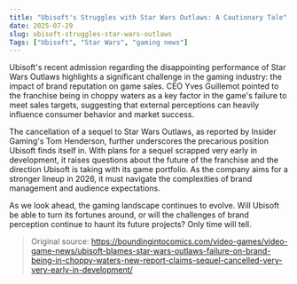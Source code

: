 ```yaml
---
title: "Ubisoft's Struggles with Star Wars Outlaws: A Cautionary Tale"
date: 2025-07-29
slug: ubisoft-struggles-star-wars-outlaws
Tags: ["Ubisoft", "Star Wars", "gaming news"]
---
```


Ubisoft's recent admission regarding the disappointing performance of Star Wars Outlaws highlights a significant challenge in the gaming industry: the impact of brand reputation on game sales. CEO Yves Guillemot pointed to the franchise being in choppy waters as a key factor in the game's failure to meet sales targets, suggesting that external perceptions can heavily influence consumer behavior and market success.

The cancellation of a sequel to Star Wars Outlaws, as reported by Insider Gaming's Tom Henderson, further underscores the precarious position Ubisoft finds itself in. With plans for a sequel scrapped very early in development, it raises questions about the future of the franchise and the direction Ubisoft is taking with its game portfolio. As the company aims for a stronger lineup in 2026, it must navigate the complexities of brand management and audience expectations.

As we look ahead, the gaming landscape continues to evolve. Will Ubisoft be able to turn its fortunes around, or will the challenges of brand perception continue to haunt its future projects? Only time will tell.
> Original source: https://boundingintocomics.com/video-games/video-game-news/ubisoft-blames-star-wars-outlaws-failure-on-brand-being-in-choppy-waters-new-report-claims-sequel-cancelled-very-very-early-in-development/